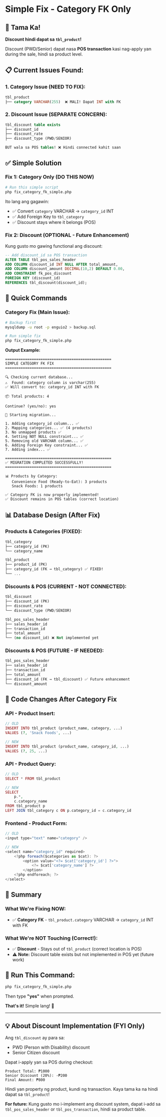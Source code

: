 # Simple Fix - Category FK Only

## 🎯 Tama Ka!

**Discount hindi dapat sa `tbl_product`!** 

Discount (PWD/Senior) dapat nasa **POS transaction** kasi nag-apply yan during the sale, hindi sa product level.

## 📋 Current Issues Found:

### 1. Category Issue (NEED TO FIX):
```sql
tbl_product
├── category VARCHAR(255)  ❌ MALI! Dapat INT with FK
```

### 2. Discount Issue (SEPARATE CONCERN):
```sql
tbl_discount table exists
├── discount_id
├── discount_rate  
├── discount_type (PWD/SENIOR)

BUT wala sa POS tables! ❌ Hindi connected kahit saan
```

## ✅ Simple Solution

### Fix 1: Category Only (DO THIS NOW)

```bash
# Run this simple script
php fix_category_fk_simple.php
```

Ito lang ang gagawin:
- ✅ Convert `category` VARCHAR → `category_id` INT
- ✅ Add Foreign Key to `tbl_category`
- ✅ Discount stays where it belongs (POS)

### Fix 2: Discount (OPTIONAL - Future Enhancement)

Kung gusto mo gawing functional ang discount:

```sql
-- Add discount_id sa POS transaction
ALTER TABLE tbl_pos_sales_header
ADD COLUMN discount_id INT NULL AFTER total_amount,
ADD COLUMN discount_amount DECIMAL(10,2) DEFAULT 0.00,
ADD CONSTRAINT fk_pos_discount 
FOREIGN KEY (discount_id) 
REFERENCES tbl_discount(discount_id);
```

## 🚀 Quick Commands

### Category Fix (Main Issue):
```bash
# Backup first
mysqldump -u root -p enguio2 > backup.sql

# Run simple fix
php fix_category_fk_simple.php
```

**Output Example:**
```
================================================
SIMPLE CATEGORY FK FIX
================================================

🔍 Checking current database...
⚠️  Found: category column is varchar(255)
✅ Will convert to: category_id INT with FK

📦 Total products: 4

Continue? (yes/no): yes

🚀 Starting migration...

1. Adding category_id column... ✅
2. Mapping categories... ✅ (4 products)
3. No unmapped products ✅
4. Setting NOT NULL constraint... ✅
5. Removing old VARCHAR column... ✅
6. Adding Foreign Key constraint... ✅
7. Adding index... ✅

================================================
✅ MIGRATION COMPLETED SUCCESSFULLY!
================================================

📊 Products by Category:
   Convenience Food (Ready-to-Eat): 3 products
   Snack Foods: 1 products

✅ Category FK is now properly implemented!
✅ Discount remains in POS tables (correct location)
```

## 📊 Database Design (After Fix)

### Products & Categories (FIXED):
```sql
tbl_category
├── category_id (PK)
└── category_name

tbl_product
├── product_id (PK)
├── category_id (FK → tbl_category) ✅ FIXED!
└── ...
```

### Discounts & POS (CURRENT - NOT CONNECTED):
```sql
tbl_discount
├── discount_id (PK)
├── discount_rate
└── discount_type (PWD/SENIOR)

tbl_pos_sales_header
├── sales_header_id
├── transaction_id
├── total_amount
└── (no discount_id) ❌ Not implemented yet
```

### Discounts & POS (FUTURE - IF NEEDED):
```sql
tbl_pos_sales_header
├── sales_header_id
├── transaction_id
├── total_amount
├── discount_id (FK → tbl_discount) ✅ Future enhancement
└── discount_amount
```

## 🔧 Code Changes After Category Fix

### API - Product Insert:
```php
// OLD
INSERT INTO tbl_product (product_name, category, ...) 
VALUES (?, 'Snack Foods', ...)

// NEW
INSERT INTO tbl_product (product_name, category_id, ...) 
VALUES (?, 25, ...)
```

### API - Product Query:
```php
// OLD
SELECT * FROM tbl_product

// NEW
SELECT 
    p.*,
    c.category_name
FROM tbl_product p
LEFT JOIN tbl_category c ON p.category_id = c.category_id
```

### Frontend - Product Form:
```javascript
// OLD
<input type="text" name="category" />

// NEW
<select name="category_id" required>
    <?php foreach($categories as $cat): ?>
        <option value="<?= $cat['category_id'] ?>">
            <?= $cat['category_name'] ?>
        </option>
    <?php endforeach; ?>
</select>
```

## 📝 Summary

### What We're Fixing NOW:
- ✅ **Category FK** - `tbl_product.category` VARCHAR → `category_id` INT with FK

### What We're NOT Touching (Correct!):
- ✅ **Discount** - Stays out of `tbl_product` (correct location is POS)
- ⚠️  **Note:** Discount table exists but not implemented in POS yet (future work)

## 🎯 Run This Command:

```bash
php fix_category_fk_simple.php
```

Then type **"yes"** when prompted.

**That's it!** Simple lang! 🎉

---

## 💡 About Discount Implementation (FYI Only)

Ang `tbl_discount` ay para sa:
- PWD (Person with Disability) discount
- Senior Citizen discount

Dapat i-apply yan sa POS during checkout:
```
Product Total: ₱1000
Senior Discount (20%): -₱200
Final Amount: ₱800
```

Hindi yan property ng product, kundi ng transaction. Kaya tama ka na hindi dapat sa `tbl_product`!

**For future:** Kung gusto mo i-implement ang discount system, dapat i-add sa `tbl_pos_sales_header` or `tbl_pos_transaction`, hindi sa product table.


